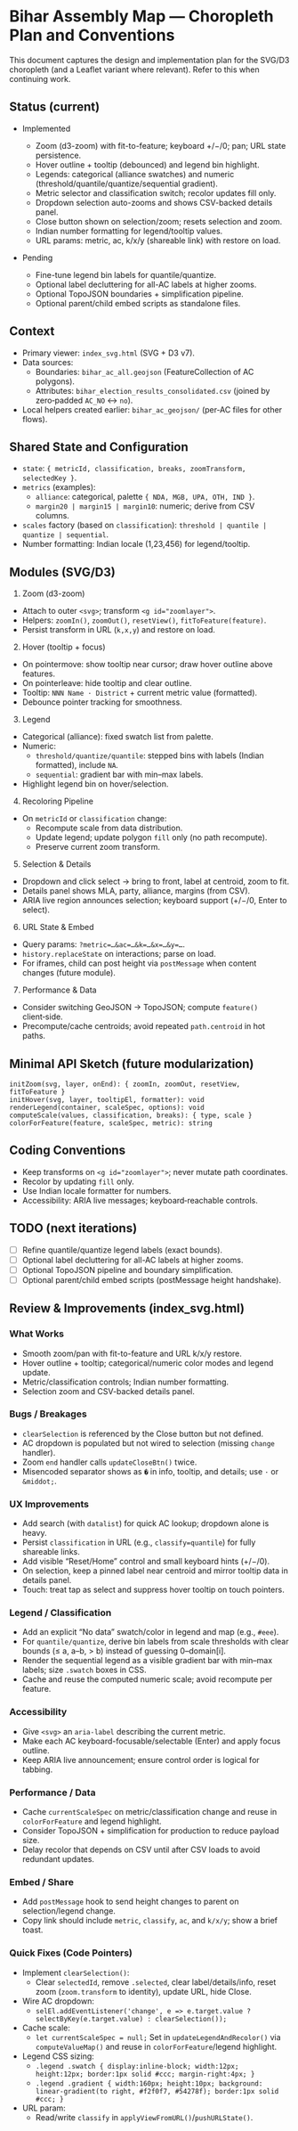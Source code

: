 ﻿# Bihar Assembly Map — Choropleth Plan and Conventions

This document captures the design and implementation plan for the SVG/D3 choropleth (and a Leaflet variant where relevant). Refer to this when continuing work.

## Status (current)

- Implemented
  - Zoom (d3-zoom) with fit-to-feature; keyboard +/−/0; pan; URL state persistence.
  - Hover outline + tooltip (debounced) and legend bin highlight.
  - Legends: categorical (alliance swatches) and numeric (threshold/quantile/quantize/sequential gradient).
  - Metric selector and classification switch; recolor updates fill only.
  - Dropdown selection auto-zooms and shows CSV-backed details panel.
  - Close button shown on selection/zoom; resets selection and zoom.
  - Indian number formatting for legend/tooltip values.
  - URL params: metric, ac, k/x/y (shareable link) with restore on load.

- Pending
  - Fine-tune legend bin labels for quantile/quantize.
  - Optional label decluttering for all-AC labels at higher zooms.
  - Optional TopoJSON boundaries + simplification pipeline.
  - Optional parent/child embed scripts as standalone files.

## Context

- Primary viewer: `index_svg.html` (SVG + D3 v7).
- Data sources:
  - Boundaries: `bihar_ac_all.geojson` (FeatureCollection of AC polygons).
  - Attributes: `bihar_election_results_consolidated.csv` (joined by zero‑padded `AC_NO` ↔ `no`).
- Local helpers created earlier: `bihar_ac_geojson/` (per‑AC files for other flows).

## Shared State and Configuration

- `state`: `{ metricId, classification, breaks, zoomTransform, selectedKey }`.
- `metrics` (examples):
  - `alliance`: categorical, palette `{ NDA, MGB, UPA, OTH, IND }`.
  - `margin20 | margin15 | margin10`: numeric; derive from CSV columns.
- `scales` factory (based on `classification`): `threshold | quantile | quantize | sequential`.
- Number formatting: Indian locale (1,23,456) for legend/tooltip.

## Modules (SVG/D3)

1) Zoom (d3-zoom)
- Attach to outer `<svg>`; transform `<g id="zoomlayer">`.
- Helpers: `zoomIn()`, `zoomOut()`, `resetView()`, `fitToFeature(feature)`.
- Persist transform in URL (`k,x,y`) and restore on load.

2) Hover (tooltip + focus)
- On pointermove: show tooltip near cursor; draw hover outline above features.
- On pointerleave: hide tooltip and clear outline.
- Tooltip: `NNN Name · District` + current metric value (formatted).
- Debounce pointer tracking for smoothness.

3) Legend
- Categorical (alliance): fixed swatch list from palette.
- Numeric:
  - `threshold/quantize/quantile`: stepped bins with labels (Indian formatted), include `NA`.
  - `sequential`: gradient bar with min–max labels.
- Highlight legend bin on hover/selection.

4) Recoloring Pipeline
- On `metricId` or `classification` change:
  - Recompute scale from data distribution.
  - Update legend; update polygon `fill` only (no path recompute).
  - Preserve current zoom transform.

5) Selection & Details
- Dropdown and click select → bring to front, label at centroid, zoom to fit.
- Details panel shows MLA, party, alliance, margins (from CSV).
- ARIA live region announces selection; keyboard support (+/−/0, Enter to select).

6) URL State & Embed
- Query params: `?metric=…&ac=…&k=…&x=…&y=…`.
- `history.replaceState` on interactions; parse on load.
- For iframes, child can post height via `postMessage` when content changes (future module).

7) Performance & Data
- Consider switching GeoJSON → TopoJSON; compute `feature()` client‑side.
- Precompute/cache centroids; avoid repeated `path.centroid` in hot paths.

## Minimal API Sketch (future modularization)

```
initZoom(svg, layer, onEnd): { zoomIn, zoomOut, resetView, fitToFeature }
initHover(svg, layer, tooltipEl, formatter): void
renderLegend(container, scaleSpec, options): void
computeScale(values, classification, breaks): { type, scale }
colorForFeature(feature, scaleSpec, metric): string
```

## Coding Conventions

- Keep transforms on `<g id="zoomlayer">`; never mutate path coordinates.
- Recolor by updating `fill` only.
- Use Indian locale formatter for numbers.
- Accessibility: ARIA live messages; keyboard‑reachable controls.

## TODO (next iterations)

- [ ] Refine quantile/quantize legend labels (exact bounds).
- [ ] Optional label decluttering for all-AC labels at higher zooms.
- [ ] Optional TopoJSON pipeline and boundary simplification.
- [ ] Optional parent/child embed scripts (postMessage height handshake).

## Review & Improvements (index_svg.html)

### What Works
- Smooth zoom/pan with fit-to-feature and URL k/x/y restore.
- Hover outline + tooltip; categorical/numeric color modes and legend update.
- Metric/classification controls; Indian number formatting.
- Selection zoom and CSV-backed details panel.

### Bugs / Breakages
- `clearSelection` is referenced by the Close button but not defined.
- AC dropdown is populated but not wired to selection (missing `change` handler).
- Zoom `end` handler calls `updateCloseBtn()` twice.
- Misencoded separator shows as `�` in info, tooltip, and details; use `·` or `&middot;`.

### UX Improvements
- Add search (with `datalist`) for quick AC lookup; dropdown alone is heavy.
- Persist `classification` in URL (e.g., `classify=quantile`) for fully shareable links.
- Add visible “Reset/Home” control and small keyboard hints (+/−/0).
- On selection, keep a pinned label near centroid and mirror tooltip data in details panel.
- Touch: treat tap as select and suppress hover tooltip on touch pointers.

### Legend / Classification
- Add an explicit “No data” swatch/color in legend and map (e.g., `#eee`).
- For `quantile/quantize`, derive bin labels from scale thresholds with clear bounds (≤ a, a–b, > b) instead of guessing 0–domain[i].
- Render the sequential legend as a visible gradient bar with min–max labels; size `.swatch` boxes in CSS.
- Cache and reuse the computed numeric scale; avoid recompute per feature.

### Accessibility
- Give `<svg>` an `aria-label` describing the current metric.
- Make each AC keyboard-focusable/selectable (Enter) and apply focus outline.
- Keep ARIA live announcement; ensure control order is logical for tabbing.

### Performance / Data
- Cache `currentScaleSpec` on metric/classification change and reuse in `colorForFeature` and legend highlight.
- Consider TopoJSON + simplification for production to reduce payload size.
- Delay recolor that depends on CSV until after CSV loads to avoid redundant updates.

### Embed / Share
- Add `postMessage` hook to send height changes to parent on selection/legend change.
- Copy link should include `metric`, `classify`, `ac`, and `k/x/y`; show a brief toast.

### Quick Fixes (Code Pointers)
- Implement `clearSelection()`:
  - Clear `selectedId`, remove `.selected`, clear label/details/info, reset zoom (`zoom.transform` to identity), update URL, hide Close.
- Wire AC dropdown:
  - `selEl.addEventListener('change', e => e.target.value ? selectByKey(e.target.value) : clearSelection());`
- Cache scale:
  - `let currentScaleSpec = null;` Set in `updateLegendAndRecolor()` via `computeValueMap()` and reuse in `colorForFeature`/legend highlight.
- Legend CSS sizing:
  - `.legend .swatch { display:inline-block; width:12px; height:12px; border:1px solid #ccc; margin-right:4px; }`
  - `.legend .gradient { width:160px; height:10px; background: linear-gradient(to right, #f2f0f7, #54278f); border:1px solid #ccc; }`
- URL param:
  - Read/write `classify` in `applyViewFromURL()`/`pushURLState()`.
